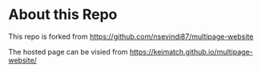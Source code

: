 # About this Repo
This repo is forked from https://github.com/nsevindi87/multipage-website

The hosted page can be visied from https://keimatch.github.io/multipage-website/